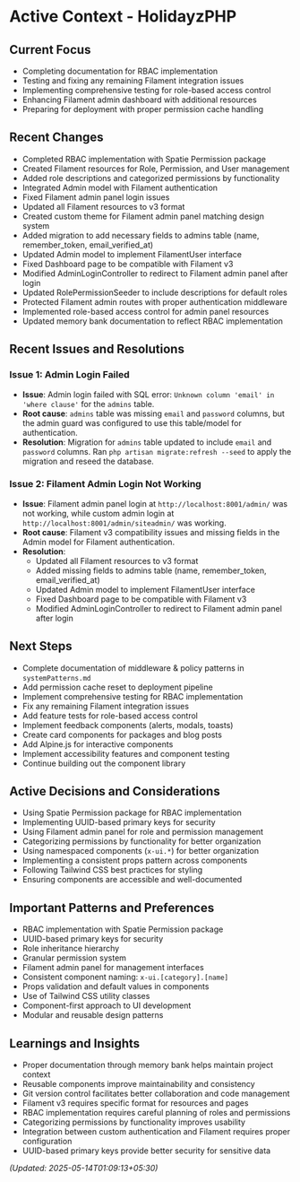 # Active Context - HolidayzPHP

## Current Focus
- Completing documentation for RBAC implementation
- Testing and fixing any remaining Filament integration issues
- Implementing comprehensive testing for role-based access control
- Enhancing Filament admin dashboard with additional resources
- Preparing for deployment with proper permission cache handling

## Recent Changes
- Completed RBAC implementation with Spatie Permission package
- Created Filament resources for Role, Permission, and User management
- Added role descriptions and categorized permissions by functionality
- Integrated Admin model with Filament authentication
- Fixed Filament admin panel login issues
- Updated all Filament resources to v3 format
- Created custom theme for Filament admin panel matching design system
- Added migration to add necessary fields to admins table (name, remember_token, email_verified_at)
- Updated Admin model to implement FilamentUser interface
- Fixed Dashboard page to be compatible with Filament v3
- Modified AdminLoginController to redirect to Filament admin panel after login
- Updated RolePermissionSeeder to include descriptions for default roles
- Protected Filament admin routes with proper authentication middleware
- Implemented role-based access control for admin panel resources
- Updated memory bank documentation to reflect RBAC implementation

## Recent Issues and Resolutions

### Issue 1: Admin Login Failed
- **Issue**: Admin login failed with SQL error: `Unknown column 'email' in 'where clause'` for the `admins` table.
- **Root cause**: `admins` table was missing `email` and `password` columns, but the admin guard was configured to use this table/model for authentication.
- **Resolution**: Migration for `admins` table updated to include `email` and `password` columns. Ran `php artisan migrate:refresh --seed` to apply the migration and reseed the database.

### Issue 2: Filament Admin Login Not Working
- **Issue**: Filament admin panel login at `http://localhost:8001/admin/` was not working, while custom admin login at `http://localhost:8001/admin/siteadmin/` was working.
- **Root cause**: Filament v3 compatibility issues and missing fields in the Admin model for Filament authentication.
- **Resolution**: 
  - Updated all Filament resources to v3 format
  - Added missing fields to admins table (name, remember_token, email_verified_at)
  - Updated Admin model to implement FilamentUser interface
  - Fixed Dashboard page to be compatible with Filament v3
  - Modified AdminLoginController to redirect to Filament admin panel after login

## Next Steps
- Complete documentation of middleware & policy patterns in `systemPatterns.md`
- Add permission cache reset to deployment pipeline
- Implement comprehensive testing for RBAC implementation
- Fix any remaining Filament integration issues
- Add feature tests for role-based access control
- Implement feedback components (alerts, modals, toasts)
- Create card components for packages and blog posts
- Add Alpine.js for interactive components
- Implement accessibility features and component testing
- Continue building out the component library

## Active Decisions and Considerations
- Using Spatie Permission package for RBAC implementation
- Implementing UUID-based primary keys for security
- Using Filament admin panel for role and permission management
- Categorizing permissions by functionality for better organization
- Using namespaced components (`x-ui.*`) for better organization
- Implementing a consistent props pattern across components
- Following Tailwind CSS best practices for styling
- Ensuring components are accessible and well-documented

## Important Patterns and Preferences
- RBAC implementation with Spatie Permission package
- UUID-based primary keys for security
- Role inheritance hierarchy
- Granular permission system
- Filament admin panel for management interfaces
- Consistent component naming: `x-ui.[category].[name]`
- Props validation and default values in components
- Use of Tailwind CSS utility classes
- Component-first approach to UI development
- Modular and reusable design patterns

## Learnings and Insights
- Proper documentation through memory bank helps maintain project context
- Reusable components improve maintainability and consistency
- Git version control facilitates better collaboration and code management
- Filament v3 requires specific format for resources and pages
- RBAC implementation requires careful planning of roles and permissions
- Categorizing permissions by functionality improves usability
- Integration between custom authentication and Filament requires proper configuration
- UUID-based primary keys provide better security for sensitive data

*(Updated: 2025-05-14T01:09:13+05:30)*